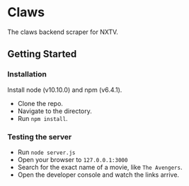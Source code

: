 # Claws

The claws backend scraper for NXTV.

## Getting Started

### Installation

Install node (v10.10.0) and npm (v6.4.1).
- Clone the repo.
- Navigate to the directory.
- Run `npm install`.

### Testing the server

- Run `node server.js`
- Open your browser to `127.0.0.1:3000`
- Search for the exact name of a movie, like `The Avengers`.
- Open the developer console and watch the links arrive.